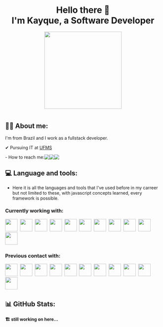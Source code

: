 
<h1 align="center">
  Hello there 👋<br>
  I'm Kayque, a <strong>Software Developer</strong>
</h1>


<div id="header" align="center" >
  <img src="https://i.giphy.com/media/v1.Y2lkPTc5MGI3NjExY3RxMHhlbmNndGxtbWZqZzVudWdxbmE1cmFtMWJoeml0cTVkcGUzZyZlcD12MV9pbnRlcm5hbF9naWZfYnlfaWQmY3Q9Zw/du3J3cXyzhj75IOgvA/giphy.gif" width="250"/>

  <p>
    <img src="https://komarev.com/ghpvc/?username=Kayquedias&style=flat-square&color=blue" alt=""/>
  </p>
</div>

## 👨‍💻 About me:
I'm from Brazil and I work as a fullstack developer.

✔ Pursuing IT at <a href="https://www.ufms.br/">UFMS</a>

  <div style="display: flex; align-items: center;">
    - How to reach me: <a href="https://www.linkedin.com/in/kayque-dias-363644214/">
      <img src="https://img.shields.io/badge/LinkedIn-blue?logo=linkedin&logoColor=white">
    </a>
    <a href="https://whatsa.me/5585989082334/?t=Let%27s%20talk">
      <img src="https://img.shields.io/badge/Whatsapp-swamp?logo=whatsapp&logoColor=white">
    </a>
    <a href="mailto:kayquemtd@gmail.com">
      <img src="https://img.shields.io/badge/gmail-red?logo=gmail&logoColor=white">
    </a>
  </div>

## 💻 Language and tools:
- Here it is all the languages and tools that I've used before in my carreer but not limited to these, with javascript concepts learned, every framework is possible.

### Currently working with:
<div>
  <img src="https://cdn.jsdelivr.net/gh/devicons/devicon@latest/icons/nextjs/nextjs-original.svg" width="40" height="40" />&nbsp;
  <img src="https://cdn.jsdelivr.net/gh/devicons/devicon@latest/icons/sass/sass-original.svg" width="40" height="40"/>&nbsp;
  <img src="https://img.icons8.com/?size=100&id=r9QJ0VFFrn7T&format=png&color=000000" width="40" height="40"/>&nbsp;
  <img src="https://cdn.jsdelivr.net/gh/devicons/devicon@latest/icons/typescript/typescript-original.svg" width="40" height="40" />&nbsp;
  <img src="https://cdn.jsdelivr.net/gh/devicons/devicon@latest/icons/nodejs/nodejs-original.svg" width="40" height="40"/>&nbsp;
  <img src="https://cdn.jsdelivr.net/gh/devicons/devicon@latest/icons/nestjs/nestjs-original.svg" width="40" height="40"/>&nbsp;
  <img src="https://cdn.jsdelivr.net/gh/devicons/devicon@latest/icons/react/react-original.svg" width="40" height="40"/>&nbsp;
  <img src="https://cdn.jsdelivr.net/gh/devicons/devicon@latest/icons/prisma/prisma-original.svg" width="40" height="40"/>&nbsp;
  <img src="https://cdn.jsdelivr.net/gh/devicons/devicon@latest/icons/figma/figma-original.svg" width="40" height="40"/>&nbsp;
  <img src="https://cdn.jsdelivr.net/gh/devicons/devicon@latest/icons/docker/docker-original.svg" width="40" height="40"/>&nbsp;
  <img src="https://cdn.jsdelivr.net/gh/devicons/devicon@latest/icons/postgresql/postgresql-original.svg" width="40" height="40"/>&nbsp;
</div>

### Previous contact with:
  <div>
      <img src="https://cdn.jsdelivr.net/gh/devicons/devicon@latest/icons/tailwindcss/tailwindcss-original.svg" width="40" height="40"/>&nbsp;
      <img src="https://cdn.jsdelivr.net/gh/devicons/devicon@latest/icons/storybook/storybook-original.svg" width="40" height="40"/>&nbsp;
      <img src="https://cdn.jsdelivr.net/gh/devicons/devicon@latest/icons/amazonwebservices/amazonwebservices-plain-wordmark.svg" width="40" height="40" />&nbsp;
      <img src="https://cdn.jsdelivr.net/gh/devicons/devicon@latest/icons/gitlab/gitlab-original.svg" width="40" height="40"/>&nbsp;
      <img src="https://cdn.jsdelivr.net/gh/devicons/devicon@latest/icons/grpc/grpc-original.svg" width="40" height="40"/>&nbsp;
      <img src="https://cdn.jsdelivr.net/gh/devicons/devicon@latest/icons/mysql/mysql-original.svg" width="40" height="40" />&nbsp;
      <img src="https://cdn.jsdelivr.net/gh/devicons/devicon@latest/icons/python/python-original.svg" width="40" height="40"/>&nbsp;
      <img src="https://cdn.jsdelivr.net/gh/devicons/devicon@latest/icons/selenium/selenium-original.svg" width="40" height="40"/>&nbsp;
      <img src="https://cdn.jsdelivr.net/gh/devicons/devicon@latest/icons/socketio/socketio-original.svg" width="40" height="40"/>&nbsp;
      <img src="https://cdn.jsdelivr.net/gh/devicons/devicon@latest/icons/firebase/firebase-original.svg" width="40" height="40"/>&nbsp;
      <img src="https://cdn.jsdelivr.net/gh/devicons/devicon@latest/icons/bun/bun-original.svg" width="40" height="40"/>&nbsp;
  </div>
          
          

## 📊 GitHub Stats:

#### 🏗️ still working on here... 
